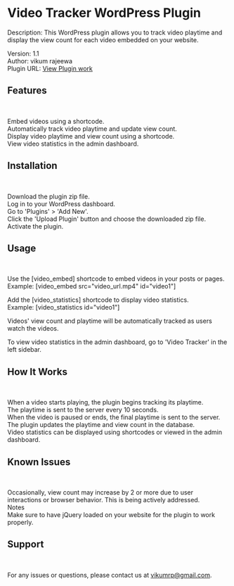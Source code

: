 <h1>Video Tracker WordPress Plugin</h1>

Description: This WordPress plugin allows you to track video playtime and display the view count for each video embedded on your website.

Version: 1.1 <br>
Author: vikum rajeewa <br>
Plugin URL: [View Plugin work
](https://dev.nonimi.ink/2023/08/15/qq-2/)<br>

<h2>Features</h2><br>

Embed videos using a shortcode.<br>
Automatically track video playtime and update view count.<br>
Display video playtime and view count using a shortcode.<br>
View video statistics in the admin dashboard.<br>

<h2>Installation</h2><br>

Download the plugin zip file.<br>
Log in to your WordPress dashboard.<br>
Go to 'Plugins' > 'Add New'.<br>
Click the 'Upload Plugin' button and choose the downloaded zip file.<br>
Activate the plugin.<br>

<h2>Usage</H2><br>

Use the [video_embed] shortcode to embed videos in your posts or pages.<br>
Example: [video_embed src="video_url.mp4" id="video1"]<br>

Add the [video_statistics] shortcode to display video statistics.<br>
Example: [video_statistics id="video1"]<br>

Videos' view count and playtime will be automatically tracked as users watch the videos.<br>

To view video statistics in the admin dashboard, go to 'Video Tracker' in the left sidebar.<br>

<h2>How It Works</h2><br>

When a video starts playing, the plugin begins tracking its playtime.<br>
The playtime is sent to the server every 10 seconds.<br>
When the video is paused or ends, the final playtime is sent to the server.<br>
The plugin updates the playtime and view count in the database.<br>
Video statistics can be displayed using shortcodes or viewed in the admin dashboard.<br>

<h2>Known Issues</h2><br>

Occasionally, view count may increase by 2 or more due to user interactions or browser behavior. This is being actively addressed.<br>
Notes<br>
Make sure to have jQuery loaded on your website for the plugin to work properly.<br>

<h2>Support</h2><br>

For any issues or questions, please contact us at vikumrp@gmail.com.<br>
